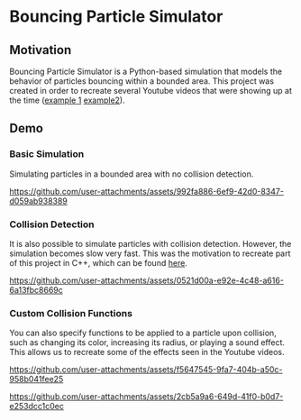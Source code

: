 # Bouncing Particle Simulator

## Motivation

Bouncing Particle Simulator is a Python-based simulation that models the behavior of particles bouncing within a bounded area. 
This project was created in order to recreate several Youtube videos that were showing up at the time ([example 1](https://www.youtube.com/watch?v=rgjeRfHFjms) [example2](https://www.youtube.com/watch?v=1Aplfwg_nyI)).

## Demo

### Basic Simulation
Simulating particles in a bounded area with no collision detection.

https://github.com/user-attachments/assets/992fa886-6ef9-42d0-8347-d059ab938389

### Collision Detection
It is also possible to simulate particles with collision detection. 
However, the simulation becomes slow very fast. This was the motivation to recreate part of this project in C++, which can be found [here](https://github.com/Jonyis/particle_simulation).

https://github.com/user-attachments/assets/0521d00a-e92e-4c48-a616-6a13fbc8669c

### Custom Collision Functions
You can also specify functions to be applied to a particle upon collision, such as changing its color, increasing its radius, or playing a sound effect. 
This allows us to recreate some of the effects seen in the Youtube videos.

https://github.com/user-attachments/assets/f5647545-9fa7-404b-a50c-958b041fee25

https://github.com/user-attachments/assets/2cb5a9a6-649d-41f0-b0d7-e253dcc1c0ec
